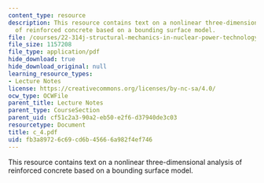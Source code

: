 ```yaml
---
content_type: resource
description: This resource contains text on a nonlinear three-dimensional analysis
  of reinforced concrete based on a bounding surface model.
file: /courses/22-314j-structural-mechanics-in-nuclear-power-technology-fall-2006/fb3a89726c69cd6b45666a982f4ef746_c_4.pdf
file_size: 1157208
file_type: application/pdf
hide_download: true
hide_download_original: null
learning_resource_types:
- Lecture Notes
license: https://creativecommons.org/licenses/by-nc-sa/4.0/
ocw_type: OCWFile
parent_title: Lecture Notes
parent_type: CourseSection
parent_uid: cf51c2a3-90a2-eb50-e2f6-d37940de3c03
resourcetype: Document
title: c_4.pdf
uid: fb3a8972-6c69-cd6b-4566-6a982f4ef746
---
```

This resource contains text on a nonlinear three-dimensional analysis of reinforced concrete based on a bounding surface model.